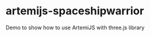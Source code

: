 artemijs-spaceshipwarrior
=========================

Demo to show how to use ArtemiJS with three.js library
